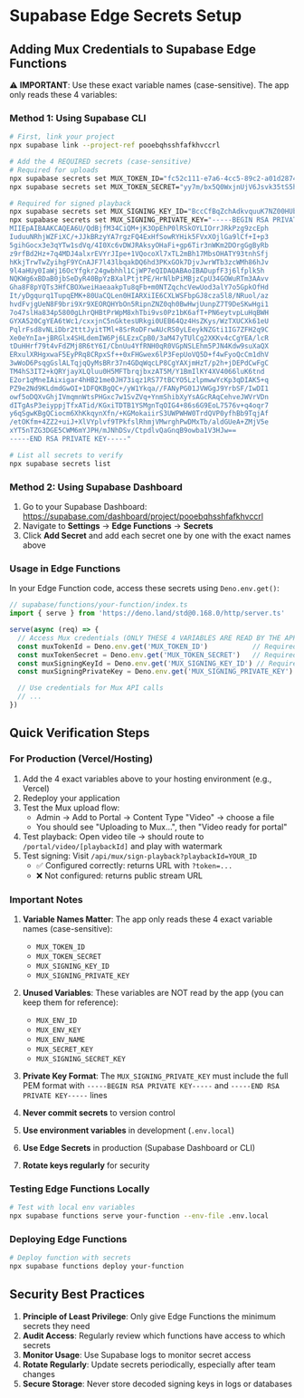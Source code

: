# Supabase Edge Secrets Setup

## Adding Mux Credentials to Supabase Edge Functions

⚠️ **IMPORTANT**: Use these exact variable names (case-sensitive). The app only reads these 4 variables:

### Method 1: Using Supabase CLI

```bash
# First, link your project
npx supabase link --project-ref pooebqhsshfafkhvccrl

# Add the 4 REQUIRED secrets (case-sensitive)
# Required for uploads
npx supabase secrets set MUX_TOKEN_ID="fc52c111-e7a6-4cc5-89c2-a01d28748f28"
npx supabase secrets set MUX_TOKEN_SECRET="yy7m/bx5Q0WxjnUjV6Jsvk35tS5h37BNd+yruxG9wsq+4Rsz5RrGxQc9I6Q7nrxLpXr/+rYRD0n"

# Required for signed playback
npx supabase secrets set MUX_SIGNING_KEY_ID="BccCfBqZchAdkvquuK7NZ00HUbL01Q2Q600yjDy6ouxLE8"
npx supabase secrets set MUX_SIGNING_PRIVATE_KEY="-----BEGIN RSA PRIVATE KEY-----
MIIEpAIBAAKCAQEA6U/QdBjfM34CiQM+jK3OpEhP0lRSkOYLIOrrJRkPzg9zcEph
IuduuNRhjWZFiXC/+JJkBRzyYA7rgzFQ4ExHfSowRYHik5FVxXOjlGa9lCf+I+p3
5gihGocx3e3qYTw1sdVq/4I0Xc6vDWJRAksyOHaFi+gp6Tir3nWKm2DOrgGgByRb
z9rfBd2Hz+7q4MDJ4alxrEVYrJIpe+1VQocoXl7xTL2mBh17MbsOHATY93tnhSfj
hKkjTrwTwZyihgF9YCnAJF7l43lbqakDQ6hd3PKxGOk7DjvJwrWTb3zcWMh86hJv
9l4aHUy0IaWj16OcYfgkr24gwbhhl1CjWP7eQIDAQABAoIBADupfF3j6lfplk5h
NQKWg6xBDaB0jbSeDyR40BpYzBXalPtjtPE/HrNlbPiMBjzCpU34GOWuRTm3AAvv
Gha8F8pYQTs3HfCBOXweiHaeaakpTu8qFb+m0NTZqchcVewUod3alY7o5GpkOfHd
It/yDgqurq1TupqEMK+80UaCQLen0HIARXiIE6CXLWSFbpGJ8cza5l8/NRuol/az
hvdFvjgUeN8F9bri9Xr9XEORQHYbOn5RipnZNZ0qh0BwHwjUunpZ7T9DeSKwHgi1
7o47slHa834p5800gLhrQHBtPrWpM8xhTbi9vs0Pz1bK6afT+PN6eytvpLuHqBWH
GYXA520CgYEA6tWc1/cxxjnC5nGktesURkgi0UEB64Qz4HsZKys/WzTXUCXk61eU
PqlrFsd8vNLiDbr2tttJyitTMl+8SrRoDFrwAUcRS0yLEeykNZGti1IG7ZFH2q9C
Xe0eYnIa+jBRGlx4SHLdemIW6Pj6LEzxCpB0/3aM47yTUlCg2XKKv4cCgYEA/lcR
tDuHHrf79t4vFdZMj8R6tY6I/CbnUu4YfRNH0qR0VGpNSLEhm5PJN4Kdw9suXaQX
ERxulXRHgxwaF5EyPRq8CRpxSf++0xFHGwex6lP3FepUoVQ5D+f4wFyoQcCm1dhV
3wWoD6PsqgGslALTqjqQyMsBRr37n4GDqWqcLP8CgYAXjmHzT/p2h+jDEPdCwFgC
TM4hS3IT2+kQRYjayXLQluu0H5MFTbrqjbxzAT5M/Y1BmIlKY4XV4066luK6tnd
E2or1qMneIAixigar4hHB21me0JH73iqz1RS77tBCYO5LzlpmwwYcKp3qDIAK5+q
PZ9e2Nd9KLdmdGwOI+1DFQKBgQC+/yW1Ykqa//FANyPG01JVWGgJ9YrbSF/IwDI1
owf5oDQXvGhjIVmqmnWtsPHGxc7w1SvZVq+YnmShibXyYsAGcRAqCehveJWVrVDn
dITgAsP3eiyppjTfxATid/KGxiTDTB1YSMgnTqOIG4+86s6G9EoL7576v+q4oqr7
y6qSgwKBgQCiocm6XhKkqynXfn/+KGMokaiirS3UWPWHW0TrdQVP0yfhBb9TqjAf
/etOKfm+4ZZ2+uiJ+XlVYplvf9TPkfslRhmjVMwrghPwDMxTb/aldGUeA+ZMjV5e
xYT5nTZG3DGE5CWM6mYJPH/mJNhDSv/CtpdlvQaGnqB9owba1V3HJw==
-----END RSA PRIVATE KEY-----"

# List all secrets to verify
npx supabase secrets list
```

### Method 2: Using Supabase Dashboard

1. Go to your Supabase Dashboard: https://supabase.com/dashboard/project/pooebqhsshfafkhvccrl
2. Navigate to **Settings** → **Edge Functions** → **Secrets**
3. Click **Add Secret** and add each secret one by one with the exact names above

### Usage in Edge Functions

In your Edge Function code, access these secrets using `Deno.env.get()`:

```typescript
// supabase/functions/your-function/index.ts
import { serve } from 'https://deno.land/std@0.168.0/http/server.ts'

serve(async (req) => {
  // Access Mux credentials (ONLY THESE 4 VARIABLES ARE READ BY THE APP)
  const muxTokenId = Deno.env.get('MUX_TOKEN_ID')           // Required for uploads
  const muxTokenSecret = Deno.env.get('MUX_TOKEN_SECRET')   // Required for uploads
  const muxSigningKeyId = Deno.env.get('MUX_SIGNING_KEY_ID') // Required for signed playback
  const muxSigningPrivateKey = Deno.env.get('MUX_SIGNING_PRIVATE_KEY') // Required for signed playback

  // Use credentials for Mux API calls
  // ...
})
```

## Quick Verification Steps

### For Production (Vercel/Hosting)
1. Add the 4 exact variables above to your hosting environment (e.g., Vercel)
2. Redeploy your application
3. Test the Mux upload flow:
   - Admin → Add to Portal → Content Type "Video" → choose a file
   - You should see "Uploading to Mux…", then "Video ready for portal"
4. Test playback: Open video tile → should route to `/portal/video/[playbackId]` and play with watermark
5. Test signing: Visit `/api/mux/sign-playback?playbackId=YOUR_ID`
   - ✅ Configured correctly: returns URL with `?token=...`
   - ❌ Not configured: returns public stream URL

### Important Notes

1. **Variable Names Matter**: The app only reads these 4 exact variable names (case-sensitive):
   - `MUX_TOKEN_ID`
   - `MUX_TOKEN_SECRET`
   - `MUX_SIGNING_KEY_ID`
   - `MUX_SIGNING_PRIVATE_KEY`

2. **Unused Variables**: These variables are NOT read by the app (you can keep them for reference):
   - `MUX_ENV_ID`
   - `MUX_ENV_KEY`
   - `MUX_ENV_NAME`
   - `MUX_SECRET_KEY`
   - `MUX_SIGNING_SECRET_KEY`

3. **Private Key Format**: The `MUX_SIGNING_PRIVATE_KEY` must include the full PEM format with `-----BEGIN RSA PRIVATE KEY-----` and `-----END RSA PRIVATE KEY-----` lines

4. **Never commit secrets** to version control
5. **Use environment variables** in development (`.env.local`)
6. **Use Edge Secrets** in production (Supabase Dashboard or CLI)
7. **Rotate keys regularly** for security

### Testing Edge Functions Locally

```bash
# Test with local env variables
npx supabase functions serve your-function --env-file .env.local
```

### Deploying Edge Functions

```bash
# Deploy function with secrets
npx supabase functions deploy your-function
```

## Security Best Practices

1. **Principle of Least Privilege**: Only give Edge Functions the minimum secrets they need
2. **Audit Access**: Regularly review which functions have access to which secrets
3. **Monitor Usage**: Use Supabase logs to monitor secret access
4. **Rotate Regularly**: Update secrets periodically, especially after team changes
5. **Secure Storage**: Never store decoded signing keys in logs or databases
